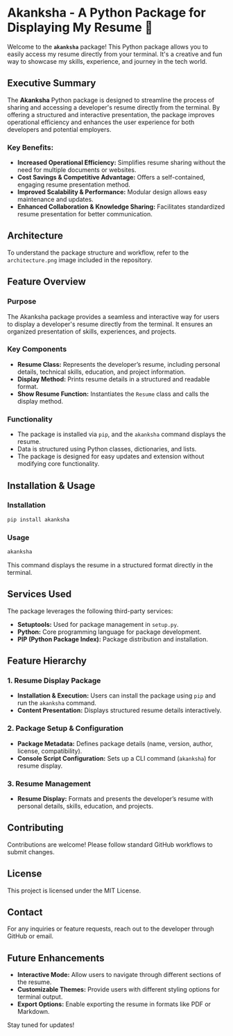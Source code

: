
# Akanksha - A Python Package for Displaying My Resume 📜

Welcome to the **`akanksha`** package! This Python package allows you to easily access my resume directly from your terminal. It's a creative and fun way to showcase my skills, experience, and journey in the tech world.

## Executive Summary

The **Akanksha** Python package is designed to streamline the process of sharing and accessing a developer's resume directly from the terminal. By offering a structured and interactive presentation, the package improves operational efficiency and enhances the user experience for both developers and potential employers.

### Key Benefits:
- **Increased Operational Efficiency:** Simplifies resume sharing without the need for multiple documents or websites.
- **Cost Savings & Competitive Advantage:** Offers a self-contained, engaging resume presentation method.
- **Improved Scalability & Performance:** Modular design allows easy maintenance and updates.
- **Enhanced Collaboration & Knowledge Sharing:** Facilitates standardized resume presentation for better communication.

## Architecture
To understand the package structure and workflow, refer to the `architecture.png` image included in the repository.

## Feature Overview

### **Purpose**
The Akanksha package provides a seamless and interactive way for users to display a developer's resume directly from the terminal. It ensures an organized presentation of skills, experiences, and projects.

### **Key Components**
- **Resume Class:** Represents the developer’s resume, including personal details, technical skills, education, and project information.
- **Display Method:** Prints resume details in a structured and readable format.
- **Show Resume Function:** Instantiates the `Resume` class and calls the display method.

### **Functionality**
- The package is installed via `pip`, and the `akanksha` command displays the resume.
- Data is structured using Python classes, dictionaries, and lists.
- The package is designed for easy updates and extension without modifying core functionality.

## Installation & Usage

### **Installation**
```sh
pip install akanksha
```

### **Usage**
```sh
akanksha
```
This command displays the resume in a structured format directly in the terminal.

## Services Used
The package leverages the following third-party services:
- **Setuptools:** Used for package management in `setup.py`.
- **Python:** Core programming language for package development.
- **PIP (Python Package Index):** Package distribution and installation.

## Feature Hierarchy

### **1. Resume Display Package**
- **Installation & Execution:** Users can install the package using `pip` and run the `akanksha` command.
- **Content Presentation:** Displays structured resume details interactively.

### **2. Package Setup & Configuration**
- **Package Metadata:** Defines package details (name, version, author, license, compatibility).
- **Console Script Configuration:** Sets up a CLI command (`akanksha`) for resume display.

### **3. Resume Management**
- **Resume Display:** Formats and presents the developer’s resume with personal details, skills, education, and projects.

## Contributing
Contributions are welcome! Please follow standard GitHub workflows to submit changes.

## License
This project is licensed under the MIT License.

## Contact
For any inquiries or feature requests, reach out to the developer through GitHub or email.

## Future Enhancements
- **Interactive Mode:** Allow users to navigate through different sections of the resume.
- **Customizable Themes:** Provide users with different styling options for terminal output.
- **Export Options:** Enable exporting the resume in formats like PDF or Markdown.

Stay tuned for updates!

